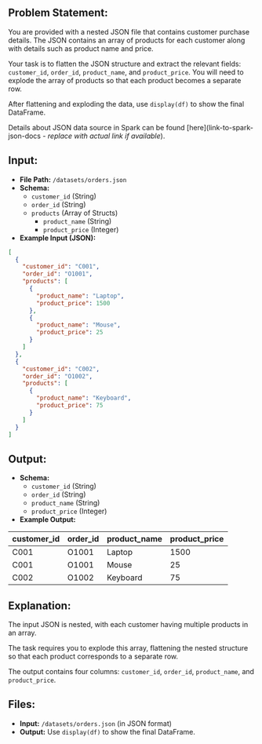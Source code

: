 ## Problem Statement:

You are provided with a nested JSON file that contains customer purchase details. The JSON contains an array of products for each customer along with details such as product name and price.

Your task is to flatten the JSON structure and extract the relevant fields: `customer_id`, `order_id`, `product_name`, and `product_price`. You will need to explode the array of products so that each product becomes a separate row.

After flattening and exploding the data, use `display(df)` to show the final DataFrame.

Details about JSON data source in Spark can be found [here](link-to-spark-json-docs - *replace with actual link if available*).

## Input:

*   **File Path:** `/datasets/orders.json`
*   **Schema:**
    *   `customer_id` (String)
    *   `order_id` (String)
    *   `products` (Array of Structs)
        *   `product_name` (String)
        *   `product_price` (Integer)
*   **Example Input (JSON):**

```json
[
  {
    "customer_id": "C001",
    "order_id": "O1001",
    "products": [
      {
        "product_name": "Laptop",
        "product_price": 1500
      },
      {
        "product_name": "Mouse",
        "product_price": 25
      }
    ]
  },
  {
    "customer_id": "C002",
    "order_id": "O1002",
    "products": [
      {
        "product_name": "Keyboard",
        "product_price": 75
      }
    ]
  }
]
```

## Output:

*   **Schema:**
    *   `customer_id` (String)
    *   `order_id` (String)
    *   `product_name` (String)
    *   `product_price` (Integer)
*   **Example Output:**

| customer_id | order_id | product_name | product_price |
| :---------- | :------- | :----------- | :------------ |
| C001        | O1001    | Laptop       | 1500          |
| C001        | O1001    | Mouse        | 25            |
| C002        | O1002    | Keyboard     | 75            |

## Explanation:

The input JSON is nested, with each customer having multiple products in an array.

The task requires you to explode this array, flattening the nested structure so that each product corresponds to a separate row.

The output contains four columns: `customer_id`, `order_id`, `product_name`, and `product_price`.

## Files:

*   **Input:** `/datasets/orders.json` (in JSON format)
*   **Output:** Use `display(df)` to show the final DataFrame.